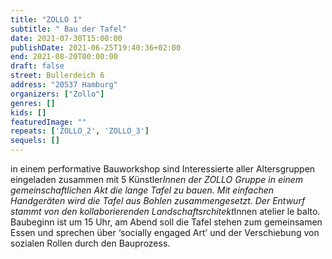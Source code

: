 ```yaml
---
title: "ZOLLO 1"
subtitle: " Bau der Tafel"
date: 2021-07-30T15:00:00
publishDate: 2021-06-25T19:40:36+02:00
end: 2021-08-20T00:00:00
draft: false
street: Bullerdeich 6
address: "20537 Hamburg"
organizers: ["Zollo"]
genres: []
kids: []
featuredImage: ""
repeats: ['ZOLLO_2', 'ZOLLO_3']
sequels: []
---
```


in einem performative Bauworkshop sind Interessierte aller Altersgruppen eingeladen zusammen mit 5 Künstler*Innen der ZOLLO Gruppe in einem gemeinschaftlichen Akt die lange Tafel zu bauen. Mit einfachen Handgeräten wird die Tafel aus Bohlen zusammengesetzt. Der Entwurf stammt von den kollaborierenden Landschaftsrchitekt*Innen atelier le balto. Baubeginn ist um 15 Uhr, am Abend soll die Tafel stehen zum gemeinsamen Essen und sprechen über ‘socially engaged Art’ und der Verschiebung von sozialen Rollen durch den Bauprozess.